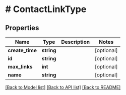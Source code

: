 # # ContactLinkType

## Properties

Name | Type | Description | Notes
------------ | ------------- | ------------- | -------------
**create_time** | **string** |  | [optional]
**id** | **string** |  | [optional]
**max_links** | **int** |  | [optional]
**name** | **string** |  | [optional]

[[Back to Model list]](../../README.md#models) [[Back to API list]](../../README.md#endpoints) [[Back to README]](../../README.md)
